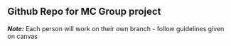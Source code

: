 ## Github Repo for MC Group project

***Note:*** Each person will work on their own branch - follow guidelines given on canvas
